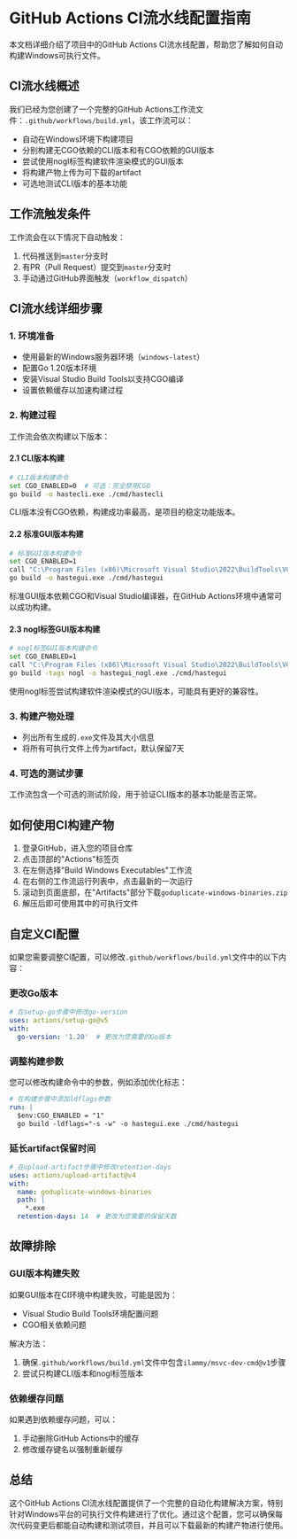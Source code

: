 # GitHub Actions CI流水线配置指南

本文档详细介绍了项目中的GitHub Actions CI流水线配置，帮助您了解如何自动构建Windows可执行文件。

## CI流水线概述

我们已经为您创建了一个完整的GitHub Actions工作流文件：`.github/workflows/build.yml`，该工作流可以：

- 自动在Windows环境下构建项目
- 分别构建无CGO依赖的CLI版本和有CGO依赖的GUI版本
- 尝试使用nogl标签构建软件渲染模式的GUI版本
- 将构建产物上传为可下载的artifact
- 可选地测试CLI版本的基本功能

## 工作流触发条件

工作流会在以下情况下自动触发：

1. 代码推送到`master`分支时
2. 有PR（Pull Request）提交到`master`分支时
3. 手动通过GitHub界面触发（`workflow_dispatch`）

## CI流水线详细步骤

### 1. 环境准备

- 使用最新的Windows服务器环境（`windows-latest`）
- 配置Go 1.20版本环境
- 安装Visual Studio Build Tools以支持CGO编译
- 设置依赖缓存以加速构建过程

### 2. 构建过程

工作流会依次构建以下版本：

#### 2.1 CLI版本构建

```bash
# CLI版本构建命令
set CGO_ENABLED=0  # 可选：完全禁用CGO
go build -o hastecli.exe ./cmd/hastecli
```

CLI版本没有CGO依赖，构建成功率最高，是项目的稳定功能版本。

#### 2.2 标准GUI版本构建

```bash
# 标准GUI版本构建命令
set CGO_ENABLED=1
call "C:\Program Files (x86)\Microsoft Visual Studio\2022\BuildTools\VC\Auxiliary\Build\vcvarsall.bat" amd64
go build -o hastegui.exe ./cmd/hastegui
```

标准GUI版本依赖CGO和Visual Studio编译器，在GitHub Actions环境中通常可以成功构建。

#### 2.3 nogl标签GUI版本构建

```bash
# nogl标签GUI版本构建命令
set CGO_ENABLED=1
call "C:\Program Files (x86)\Microsoft Visual Studio\2022\BuildTools\VC\Auxiliary\Build\vcvarsall.bat" amd64
go build -tags nogl -o hastegui_nogl.exe ./cmd/hastegui
```

使用nogl标签尝试构建软件渲染模式的GUI版本，可能具有更好的兼容性。

### 3. 构建产物处理

- 列出所有生成的`.exe`文件及其大小信息
- 将所有可执行文件上传为artifact，默认保留7天

### 4. 可选的测试步骤

工作流包含一个可选的测试阶段，用于验证CLI版本的基本功能是否正常。

## 如何使用CI构建产物

1. 登录GitHub，进入您的项目仓库
2. 点击顶部的"Actions"标签页
3. 在左侧选择"Build Windows Executables"工作流
4. 在右侧的工作流运行列表中，点击最新的一次运行
5. 滚动到页面底部，在"Artifacts"部分下载`goduplicate-windows-binaries.zip`
6. 解压后即可使用其中的可执行文件

## 自定义CI配置

如果您需要调整CI配置，可以修改`.github/workflows/build.yml`文件中的以下内容：

### 更改Go版本

```yaml
# 在setup-go步骤中修改go-version
uses: actions/setup-go@v5
with:
  go-version: '1.20'  # 更改为您需要的Go版本
```

### 调整构建参数

您可以修改构建命令中的参数，例如添加优化标志：

```yaml
# 在构建步骤中添加ldflags参数
run: |
  $env:CGO_ENABLED = "1"
  go build -ldflags="-s -w" -o hastegui.exe ./cmd/hastegui
```

### 延长artifact保留时间

```yaml
# 在upload-artifact步骤中修改retention-days
uses: actions/upload-artifact@v4
with:
  name: goduplicate-windows-binaries
  path: |
    *.exe
  retention-days: 14  # 更改为您需要的保留天数
```

## 故障排除

### GUI版本构建失败

如果GUI版本在CI环境中构建失败，可能是因为：
- Visual Studio Build Tools环境配置问题
- CGO相关依赖问题

解决方法：
1. 确保`.github/workflows/build.yml`文件中包含`ilammy/msvc-dev-cmd@v1`步骤
2. 尝试只构建CLI版本和nogl标签版本

### 依赖缓存问题

如果遇到依赖缓存问题，可以：
1. 手动删除GitHub Actions中的缓存
2. 修改缓存键名以强制重新缓存

## 总结

这个GitHub Actions CI流水线配置提供了一个完整的自动化构建解决方案，特别针对Windows平台的可执行文件构建进行了优化。通过这个配置，您可以确保每次代码变更后都能自动构建和测试项目，并且可以下载最新的构建产物进行使用。
